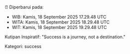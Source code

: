 ⏰ Diperbarui pada:
- WIB: Kamis, 18 September 2025 17.29.48 UTC
- WITA: Kamis, 18 September 2025 18.29.48 UTC
- WIT: Kamis, 18 September 2025 19.29.48 UTC

Kutipan Inspiratif:
"Success is a journey, not a destination."


Kategori: success

